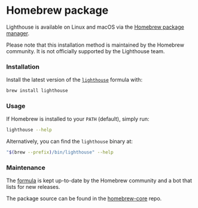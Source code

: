 # Homebrew package

Lighthouse is available on Linux and macOS via the [Homebrew package manager](https://brew.sh).

Please note that this installation method is maintained by the Homebrew community.
It is not officially supported by the Lighthouse team.

### Installation

Install the latest version of the [`lighthouse`][formula] formula with:

```bash
brew install lighthouse
```

### Usage

If Homebrew is installed to your `PATH` (default), simply run:

```bash
lighthouse --help
```

Alternatively, you can find the `lighthouse` binary at:

```bash
"$(brew --prefix)/bin/lighthouse" --help
```

### Maintenance

The [formula] is kept up-to-date by the Homebrew community and a bot that lists for new releases.

The package source can be found in the [homebrew-core](https://github.com/Homebrew/homebrew-core/blob/master/Formula/lighthouse.rb) repo.

  [formula]: https://formulae.brew.sh/formula/lighthouse
